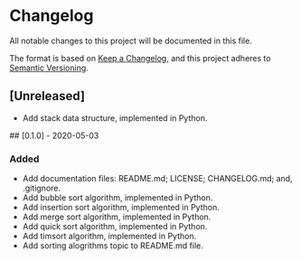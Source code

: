 # Changelog
All notable changes to this project will be documented in this file.

The format is based on [Keep a Changelog](https://keepachangelog.com/en/1.0.0/),
and this project adheres to [Semantic Versioning](https://semver.org/spec/v2.0.0.html).

## [Unreleased]
* Add stack data structure, implemented in Python.

## [0.1.0] - 2020-05-03
### Added
* Add documentation files: README.md; LICENSE; CHANGELOG.md; and, .gitignore.
* Add bubble sort algorithm, implemented in Python.
* Add insertion sort algorithm, implemented in Python.
* Add merge sort algorithm, implemented in Python.
* Add quick sort algorithm, implemented in Python.
* Add timsort algorithm, implemented in Python.
* Add sorting alogrithms topic to README.md file.
